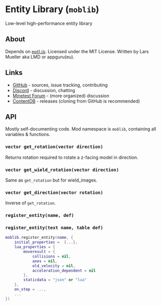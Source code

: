 # Entity Library (`moblib`)

Low-level high-performance entity library

## About

Depends on [`modlib`](https://github.com/appgurueu/modlib). Licensed under the MIT License. Written by Lars Mueller aka LMD or appguru(eu).

## Links

* [GitHub](https://github.com/appgurueu/moblib) - sources, issue tracking, contributing
* [Discord](https://discordapp.com/invite/ysP74by) - discussion, chatting
* [Minetest Forum](https://forum.minetest.net/viewtopic.php?t=24671) - (more organized) discussion
* [ContentDB](https://content.minetest.net/packages/LMD/moblib) - releases (cloning from GitHub is recommended)

## API

Mostly self-documenting code. Mod namespace is `moblib`, containing all variables & functions.

### `vector get_rotation(vector direction)`

Returns rotation required to rotate a z-facing model in direction.

### `vector get_wield_rotation(vector direction)`

Same as `get_rotation` but for wield_images.

### `vector get_direction(vector rotation)`

Inverse of `get_rotation`.

### `register_entity(name, def)`

### `register_entity(text name, table def)`

```lua
moblib.register_entity(name, {
    initial_properties =  {...},
    lua_properties = {
        moveresult = {
            collisions = nil,
            axes = nil,
            old_velocity = nil,
            acceleration_dependent = nil
        },
        staticdata = "json" or "lua"
    },
    on_step = ...,
    ...
})
```